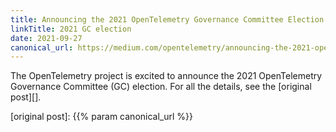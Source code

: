 ```yaml
---
title: Announcing the 2021 OpenTelemetry Governance Committee Election (Medium)
linkTitle: 2021 GC election
date: 2021-09-27
canonical_url: https://medium.com/opentelemetry/announcing-the-2021-opentelemetry-governance-committee-election-26d15c874de7
---
```


The OpenTelemetry project is excited to announce the 2021 OpenTelemetry
Governance Committee (GC) election. For all the details, see the [original
post][].

[original post]: {{% param canonical_url %}}
